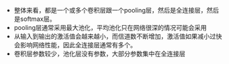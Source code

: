  - 整体来看，都是一个或多个卷积层跟一个pooling层，然后是全连接层，然后是softmax层。
 - pooling层通常采用最大池化，平均池化只在网络很深的情况可能会采用
 - 从输入到输出的激活值会越来越小，而信道数不断增加，激活值如果减小过快会影响网络性能，因此全连接层通常有多个。
 - 卷积层参数较少，池化层没有参数，大部分参数集中在全连接层